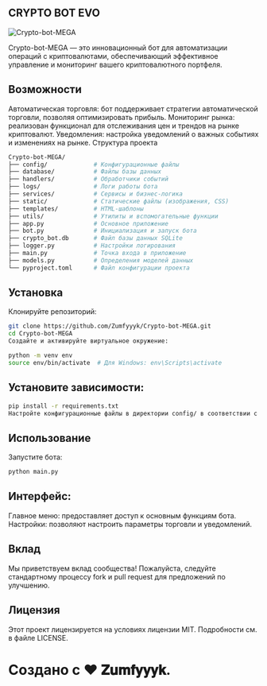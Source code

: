 ## CRYPTO BOT EVO

![Crypto-bot-MEGA](https://media1.giphy.com/media/v1.Y2lkPTc5MGI3NjExdWk1Y2c4bWZ0ajgzbzltbHE0ZXV4aHplNXFidjFreDY0OWczcmZlZCZlcD12MV9pbnRlcm5hbF9naWZfYnlfaWQmY3Q9Zw/ytBoIyQ7ArpRirP0oh/giphy.gif)

Crypto-bot-MEGA — это инновационный бот для автоматизации операций с криптовалютами, обеспечивающий эффективное управление и мониторинг вашего криптовалютного портфеля.

## Возможности

Автоматическая торговля: бот поддерживает стратегии автоматической торговли, позволяя оптимизировать прибыль.
Мониторинг рынка: реализован функционал для отслеживания цен и трендов на рынке криптовалют.
Уведомления: настройка уведомлений о важных событиях и изменениях на рынке.
Структура проекта

```bash
Crypto-bot-MEGA/
├── config/             # Конфигурационные файлы
├── database/           # Файлы базы данных
├── handlers/           # Обработчики событий
├── logs/               # Логи работы бота
├── services/           # Сервисы и бизнес-логика
├── static/             # Статические файлы (изображения, CSS)
├── templates/          # HTML-шаблоны
├── utils/              # Утилиты и вспомогательные функции
├── app.py              # Основное приложение
├── bot.py              # Инициализация и запуск бота
├── crypto_bot.db       # Файл базы данных SQLite
├── logger.py           # Настройки логирования
├── main.py             # Точка входа в приложение
├── models.py           # Определения моделей данных
└── pyproject.toml      # Файл конфигурации проекта
```
## Установка

Клонируйте репозиторий:

```bash
git clone https://github.com/Zumfyyyk/Crypto-bot-MEGA.git
cd Crypto-bot-MEGA
Создайте и активируйте виртуальное окружение:
```
```bash
python -m venv env
source env/bin/activate  # Для Windows: env\Scripts\activate
```
## Установите зависимости:

```bash
pip install -r requirements.txt
Настройте конфигурационные файлы в директории config/ в соответствии с вашими параметрами.
```
## Использование

Запустите бота:

```bash
python main.py
```
## Интерфейс:

Главное меню: предоставляет доступ к основным функциям бота.
Настройки: позволяют настроить параметры торговли и уведомлений.

## Вклад
Мы приветствуем вклад сообщества! Пожалуйста, следуйте стандартному процессу fork и pull request для предложений по улучшению.

## Лицензия
Этот проект лицензируется на условиях лицензии MIT. Подробности см. в файле LICENSE.

# Создано с ❤️ 𝐙𝐮𝐦𝐟𝐲𝐲𝐲𝐤.
